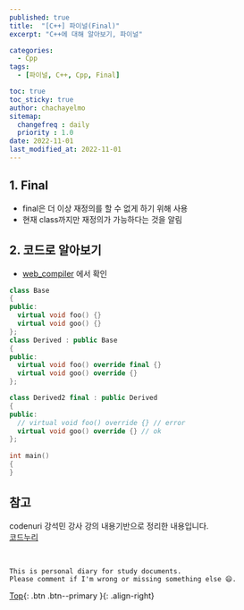 ```yaml
---
published: true
title:  "[C++] 파이널(Final)"
excerpt: "C++에 대해 알아보기, 파이널"

categories:
  - Cpp
tags:
  - [파이널, C++, Cpp, Final]

toc: true
toc_sticky: true
author: chachayelmo
sitemap:
  changefreq : daily
  priority : 1.0
date: 2022-11-01
last_modified_at: 2022-11-01
---
```


## 1. Final
- final은 더 이상 재정의를 할 수 없게 하기 위해 사용
- 현재 class까지만 재정의가 가능하다는 것을 알림

## 2. 코드로 알아보기
- [web_compiler](https://godbolt.org/) 에서 확인

```cpp
class Base 
{ 
public: 
  virtual void foo() {} 
  virtual void goo() {} 
}; 
class Derived : public Base 
{ 
public: 
  virtual void foo() override final {} 
  virtual void goo() override {} 
}; 

class Derived2 final : public Derived 
{ 
public: 
  // virtual void foo() override {} // error 
  virtual void goo() override {} // ok 
}; 
  
int main() 
{ 
} 
```

## 참고
codenuri 강석민 강사 강의 내용기반으로 정리한 내용입니다.  
[코드누리](https://github.com/codenuri)

<br>

    This is personal diary for study documents.
    Please comment if I'm wrong or missing something else 😄. 

[Top](#){: .btn .btn--primary }{: .align-right}
